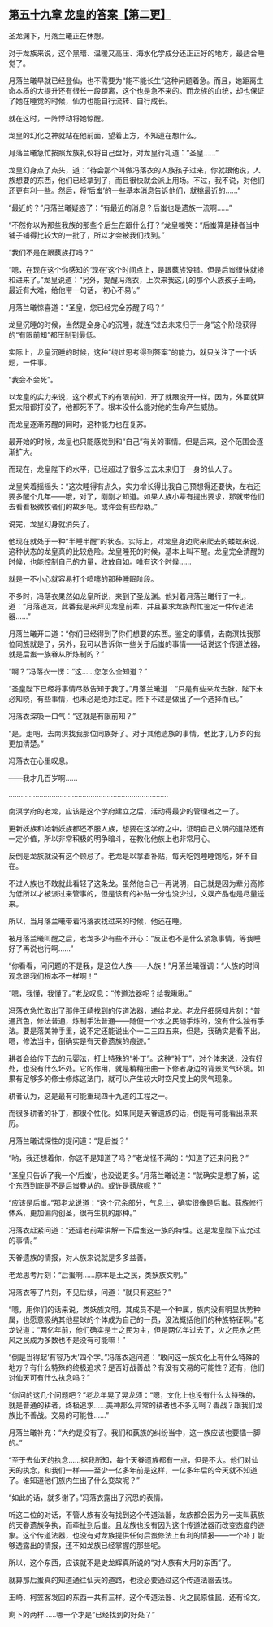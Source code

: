 ## [第五十九章 龙皇的答案【第二更】](https://www.xxbiquge.com/11_11207/9241401.html)


  圣龙渊下，月落兰曦正在休憩。

  对于龙族来说，这个黑暗、温暖又高压、海水化学成分还正正好的地方，最适合睡觉了。

  月落兰曦早就已经登仙，也不需要为“能不能长生”这种问题着急。而且，她距离生命本质的大提升还有很长一段距离，这个也是急不来的。而龙族的血统，却也保证了她在睡觉的时候，仙力也能自行流转、自行成长。

  就在这时，一阵悸动将她惊醒。

  龙皇的幻化之神就站在他前面，望着上方，不知道在想什么。

  月落兰曦急忙按照龙族礼仪将自己盘好，对龙皇行礼道：“圣皇……”

  龙皇幻身点了点头，道：“待会那个叫做冯落衣的人族孩子过来，你就跟他说，人族想要的东西，他们已经拿到了，而且很快就会派上用场。不过，我不说，对他们还更有利一些。然后，将‘后蚩’的一些基本消息告诉他们，就挑最近的……”

  “最近的？”月落兰曦疑惑了：“有最近的消息？后蚩也是遗族一流啊……”

  “不然你以为那些我族的那些个后生在跟什么打？”龙皇嗤笑：“后蚩算是耕者当中铺子铺得比较大的一批了，所以才会被我们找到。”

  “我们不是在跟蓺族打吗？”

  “嗯，在现在这个你感知的‘现在’这个时间点上，是跟蓺族没错。但是后蚩很快就掺和进来了。”龙皇说道：“另外，提醒冯落衣，上次来我这儿的那个人族孩子王崎，最近有大难，给他带一句话，‘初心不易’。”

  月落兰曦惊喜道：“圣皇，您已经完全苏醒了吗？”

  龙皇沉睡的时候，当然是全身心的沉睡，就连“过去未来归于一身”这个阶段获得的“有限前知”都压制到最低。

  实际上，龙皇沉睡的时候，这种“绕过思考得到答案”的能力，就只关注了一个话题，一件事。

  “我会不会死”。

  以龙皇的实力来说，这个模式下的有限前知，开了就跟没开一样。因为，外面就算把太阳都打没了，他都死不了。根本没什么能对他的生命产生威胁。

  而龙皇逐渐苏醒的同时，这种能力也在复苏。

  最开始的时候，龙皇也只能感觉到和“自己”有关的事情。但是后来，这个范围会逐渐扩大。

  而现在，龙皇陛下的水平，已经超过了很多过去未来归于一身的仙人了。

  龙皇笑着摇摇头：“这次睡得有点久，实力增长得比我自己预想得还要快，左右还要多醒个几年——哦，对了，刚刚才知道。如果人族小辈有提出要求，那就带他们去看看极微牧者们的故乡吧。或许会有些帮助。”

  说完，龙皇幻身就消失了。

  他现在就处于一种“半睡半醒”的状态。实际上，对龙皇身边爬来爬去的蝼蚁来说，这种状态的龙皇真的比较危险。龙皇睡死的时候，基本上叫不醒。龙皇完全清醒的时候，也能控制自己的力量，收放自如。唯有这个时候……

  就是一不小心就容易打个喷嚏的那种睡眠阶段。

  不多时，冯落衣果然如龙皇所说，来到了圣龙渊。他对着月落兰曦行了一礼，道：“月落道友，此番我是来拜见龙皇前辈，并且要求龙族帮忙鉴定一件传道法器……”

  月落兰曦开口道：“你们已经得到了你们想要的东西。鉴定的事情，去南溟找我那位同族就是了，另外，我可以告诉你一些关于后蚩的事情——话说这个传道法器，就是后蚩一族眷从所炼制的？”

  “啊？”冯落衣一愣：“这……您怎么全知道？”

  “圣皇陛下已经将事情尽数告知于我了。”月落兰曦道：“只是有些来龙去脉，陛下未必知晓，有些事情，也未必是绝对注定。陛下不过是做出了一个选择而已。”

  冯落衣深吸一口气：“这就是有限前知？”

  “是。走吧，去南溟找我那位同族好了。对于其他遗族的事情，他比才几万岁的我更加清楚。”

  冯落衣在心里叹息。

  ——我才几百岁啊……

  ……………………………………………………………………

  南溟学府的老龙，应该是这个学府建立之后，活动得最少的管理者之一了。

  更新妖族和始新妖族都还不服人族，想要在这学府之中，证明自己文明的道路还有一定价值，所以非常积极的明争暗斗，在教化他族上也非常用心。

  反倒是龙族就没有这个顾忌了。老龙是以拿着补贴，每天吃饱睡睡饱吃，好不自在。

  不过人族也不敢就此看轻了这条龙。虽然他自己一再说明，自己就是因为辈分高修为低所以才被派过来管事的，但是该有的补贴一分也没少过，文娱产品也是尽量送来。

  所以，当月落兰曦带着冯落衣找过来的时候，他还在睡。

  被月落兰曦叫醒之后，老龙多少有些不开心：“反正也不是什么紧急事情，等我睡好了再说也行啊……”

  “你看看，问问题的不是我，是这位人族——人族！”月落兰曦强调：“人族的时间观念跟我们根本不一样啊！”

  “嗯，我懂，我懂了。”老龙叹息：“传道法器呢？给我瞅瞅。”

  冯落衣急忙取出了那件王崎找到的传道法器，递给老龙。老龙仔细感知片刻：“普通货色，修法普通，炼制手法普通——随便一个水之民随手炼的，没有什么独有手法。要是落美神手里，说不定还能说出个一二三四五来，但是，我确实是看不出。嗯，修法当中，倒确实是有天眷遗族的痕迹。”

  耕者会给传下去的元婴法，打上特殊的“补丁”。这种“补丁”，对个体来说，没有好处，也没有什么坏处。它的作用，就是稍稍扭曲一下修者身边的背景灵气环境。如果有足够多的修士修炼这法门，就可以产生较大时空尺度上的灵气现象。

  耕者认为，这是最有可能重现四十九道的工程之一。

  而很多耕者的补丁，都很个性化。如果同是天眷遗族的话，倒是有可能看出来来历。

  月落兰曦试探性的提问道：“是后蚩？”

  “哟，我还想着你，你这不是知道了吗？”老龙怪不满的：“知道了还来问我？”

  “圣皇只告诉了我一个‘后蚩’，也没说更多。”月落兰曦说道：“就确实是想了解，这个东西到底是不是后蚩眷从的。或许是蓺族呢？”

  “应该是后蚩。”那老龙说道：“这个冗余部分，气息上，确实很像是后蚩。蓺族修行体系，更加偏向创圣，很有生机的那种。”

  冯落衣赶紧问道：“还请老前辈讲解一下后蚩这一族的特性。这是龙皇陛下应允过的事情。”

  天眷遗族的情报，对人族来说就是多多益善。

  老龙思考片刻：“后蚩啊……原本是土之民，类妖族文明。”

  冯落衣等了片刻，不见后续，问道：“就只有这些？”

  “嗯，用你们的话来说，类妖族文明，其成员不是一个种属，族内没有明显优势种属，也愿意吸纳其他星球的个体成为自己的一员，没法概括他们的种族特征啊。”老龙说道：“两亿年前，他们确实是土之民为主，但是两亿年过去了，火之民水之民风之民成为多数也不是没有可能嘛！”

  “倒是当得起‘有容乃大’四个字。”冯落衣追问道：“敢问这一族文化上有什么特殊的地方？有什么特殊的终极追求？是否好战善战？有没有交易的可能性？还有，他们对仙天可有什么执念吗？”

  “你问的这几个问题吧？”老龙年晃了晃龙须：“嗯，文化上也没有什么太特殊的，就是普通的耕者，终极追求……美神那么异常的耕者也不多见啊？善战？跟我们龙族比不善战。交易的可能性……”

  月落兰曦补充：“大约是没有了。我们和蓺族的纠纷当中，这一族应该也要插一脚的。”

  “至于去仙天的执念……据我所知，每个天眷遗族都有一点，但是不大。他们对仙天的执念，和我们一样——至少一亿多年前是这样，一亿多年后的今天就不知道了。谁知道他们族内生出了什么变故呢？”

  “如此的话，就多谢了。”冯落衣露出了沉思的表情。

  听这二位的对话，不管人族有没有找到这个传道法器，龙族都会因为另一支叫蓺族的天眷遗族争执，而牵扯到后蚩。且龙族也没有因为这个传道法器而改变态度的迹象。这个传道法器，也没有对龙族提供任何后蚩修法上有利的情报——一个补丁能够透露出的情报，还不如龙族已经掌握的那些呢。

  所以，这个东西，应该就不是史龙辉真所说的“对人族有大用的东西”了。

  就算那后蚩真的知道通往仙天的道路，也没必要通过这个传道法器去找。

  王崎、柯笠客发回的东西一共有三样。这个传道法器、火之民原住民，还有论文。

  剩下的两样……哪一个才是“已经找到的好处？”
